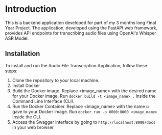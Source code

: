 # Introduction
This is a backend application developed for part of my 3 months long Final Year Project. The application, developed using the FastAPI web framework, provides API endpoints for transcribing audio files using OpenAI's Whisper ASR Model.


## Installation
To install and run the Audio File Transcription Application, follow these steps:
1. Clone the repository to your local machine.
2. Install Docker
3. Build the Docker image. Replace <image_name> with the desired name for your Docker image.
Run ```docker build -t <image_name> .``` inside the Command Line Interface (CLI).
4. Run the Docker Container. Replace <image_name> with the name u gave to your Docker image.
Run ```docker run -p 8000:8000 <image_name>``` inside the CLI.
5. Access the Swagger interface by going to ```http://localhost:8000/docs``` in your web browser




